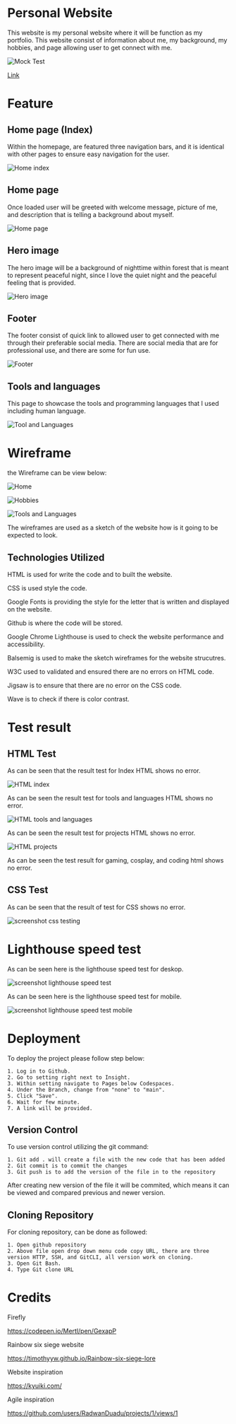 # Personal Website
This website is my personal website where it will be function as my portfolio. This website consist of information about me, my background, my hobbies, and page allowing user to get connect with me.

![Mock Test](assets/images/screenshot/mock-up-test.png)

[Link](https://timothyyw.github.io/my-website/)

# Feature

## Home page (Index)

Within the homepage, are featured three navigation bars, and it is identical with other pages to ensure easy navigation for the user.

![Home index](assets/images/screenshot/Screenshot-index.png)

## Home page

Once loaded user will be greeted with welcome message, picture of me, and description that is telling a background about myself.

![Home page](assets/images/screenshot/Screenshot-home.png)

## Hero image

The hero image will be a background of nighttime within forest that is meant to represent peaceful night, since I love the quiet night and the peaceful feeling that is provided.

![Hero image](assets/images/background/hero-image.jpg)

## Footer

The footer consist of quick link to allowed user to get connected with me through their preferable social media. There are social media that are for professional use, and there are some for fun use.

![Footer](assets/images/screenshot/Screenshot-footer.png)

## Tools and languages

This page to showcase the tools and programming languages that I used including human language.

![Tool and Languages](assets/images/screenshot/screenshot-for-TaL.png)

# Wireframe

the Wireframe can be view below:

![Home](assets/images/screenshot/Wireframe-home.png)

![Hobbies](assets/images/screenshot/Wireframe-hobbies.png)

![Tools and Languages](assets/images/screenshot/Wireframe-Tools-and-Language.png)

The wireframes are used as a sketch of the website how is it going to be expected to look.

## Technologies Utilized

HTML is used for write the code and to built the website.

CSS is used style the code.

Google Fonts is providing the style for the letter that is written and displayed on the website.

Github is where the code will be stored.

Google Chrome Lighthouse is used to check the website performance and accessibility.

Balsemig is used to make the sketch wireframes for the website strucutres.

W3C used to validated and ensured there are no errors on HTML code.

Jigsaw is to ensure that there are no error on the CSS code.

Wave is to check if there is color contrast.

# Test result

## HTML Test

As can be seen that the result test for Index HTML shows no error.

![HTML index](assets/images/testing/w3c-index.png)

As can be seen the result test for tools and languages HTML shows no error.

![HTML tools and languages](assets/images/testing/w3c-Tools-and-Language.png)

As can be seen the result test for projects HTML shows no error.

![HTML projects](assets/images/testing/w3c-projects.png)

As can be seen the test result for gaming, cosplay, and coding html shows no error.



## CSS Test

As can be seen that the result of test for CSS shows no error.

![screenshot css testing](assets/images/testing/screenshot-for-css.png)

# Lighthouse speed test

As can be seen here is the lighthouse speed test for deskop.

![screenshot lighthouse speed test](assets/images/testing/lighthouse-speed-test.png)

As can be seen here is the lighthouse speed test for mobile.

![screenshot lighthouse speed test mobile](assets/images/testing/lighthouse-speed-test-mobile.png)

# Deployment

To deploy the project please follow step below:
    
    1. Log in to Github.
    2. Go to setting right next to Insight.
    3. Within setting navigate to Pages below Codespaces.
    4. Under the Branch, change from "none" to "main".
    5. Click "Save".
    6. Wait for few minute.
    7. A link will be provided.

## Version Control

To use version control utilizing the git command:

    1. Git add . will create a file with the new code that has been added
    2. Git commit is to commit the changes
    3. Git push is to add the version of the file in to the repository

After creating new version of the file it will be commited, which means it can be viewed and compared previous and newer version.

## Cloning Repository 

For cloning repository, can be done as followed:

    1. Open github repository
    2. Above file open drop down menu code copy URL, there are three version HTTP, SSH, and GitCLI, all version work on cloning.
    3. Open Git Bash.
    4. Type Git clone URL

# Credits

Firefly

https://codepen.io/Mertl/pen/GexapP

Rainbow six siege website

https://timothyyw.github.io/Rainbow-six-siege-lore

Website inspiration 

https://kyuiki.com/

Agile inspiration

https://github.com/users/RadwanDuadu/projects/1/views/1